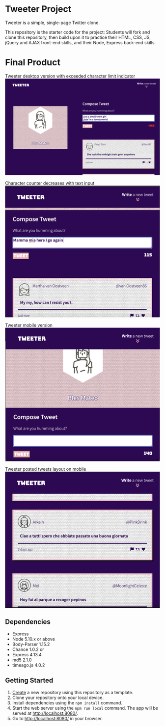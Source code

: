 # Tweeter Project

Tweeter is a simple, single-page Twitter clone.

This repository is the starter code for the project: Students will fork and clone this repository, then build upon it to practice their HTML, CSS, JS, jQuery and AJAX front-end skills, and their Node, Express back-end skills.


# Final Product

Tweeter desktop version with exceeded character limit indicator
!["Tweeter Homepage and Character Limit"](https://github.com/BlesMateo/tweeter-project/blob/master/docs/Tweeter%20Homepage%20Character%20Limit.png)

Character counter decreases with text input
!["Character Counter decreases with text input"](https://github.com/BlesMateo/tweeter-project/blob/master/docs/Character%20counter%20during%20text%20input%20.png)

Tweeter mobile version
!["Tweeter Mobile Version"](https://github.com/BlesMateo/tweeter-project/blob/master/docs/Tweeter%20Mobile.png)

Tweeter posted tweets layout on mobile
!["Mobile Tweeter Posted Message Example](https://github.com/BlesMateo/tweeter-project/blob/master/docs/Mobile%20Message%20Display.png)



## Dependencies

- Express
- Node 5.10.x or above
- Body-Parser 1.15.2
- Chance 1.0.2 or
- Express 4.13.4
- md5 2.1.0
- timeago.js 4.0.2

## Getting Started

1. [Create](https://docs.github.com/en/repositories/creating-and-managing-repositories/creating-a-repository-from-a-template) a new repository using this repository as a template.
2. Clone your repository onto your local device.
3. Install dependencies using the `npm install` command.
3. Start the web server using the `npm run local` command. The app will be served at <http://localhost:8080/>.
4. Go to <http://localhost:8080/> in your browser.
